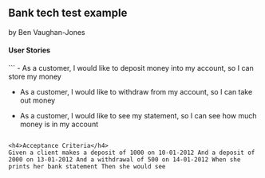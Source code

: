 <h2>Bank tech test example</h2>
by Ben Vaughan-Jones

<h4>User Stories</h4>
```
- As a customer, I would like to deposit money into my account, so I can store my money

- As a customer, I would like to withdraw from my account, so I can take out money

- As a customer, I would like to see my statement, so I can see how much money is in my account
```

<h4>Acceptance Criteria</h4>
Given a client makes a deposit of 1000 on 10-01-2012 And a deposit of 2000 on 13-01-2012 And a withdrawal of 500 on 14-01-2012 When she prints her bank statement Then she would see
